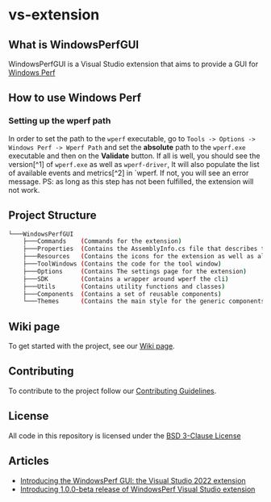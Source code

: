 # vs-extension

## What is WindowsPerfGUI

WindowsPerfGUI is a Visual Studio extension that aims to provide a GUI for [Windows Perf](https://gitlab.com/Linaro/WindowsPerf/windowsperf)

## How to use Windows Perf

### Setting up the wperf path

In order to set the path to the `wperf` executable, go to `Tools -> Options -> Windows Perf -> Wperf Path` and set the **absolute** path to the `wperf.exe` executable and then on the **Validate** button. If all is well, you should see the version[^1] of `wperf.exe` as well as `wperf-driver`, It will also populate the list of available events and metrics[^2] in `wperf. If not, you will see an error message.
PS: as long as this step has not been fulfilled, the extension will not work.

## Project Structure

```bash
└───WindowsPerfGUI
    ├───Commands    (Commands for the extension)
    ├───Properties  (Contains the AssemblyInfo.cs file that describes the application metadata)
    ├───Resources   (Contains the icons for the extension as well as all the locals)
    ├───ToolWindows (Contains the code for the tool window)
    ├───Options     (Contains The settings page for the extension)
    ├───SDK         (Contains a wrapper around wperf the cli)
    ├───Utils       (Contains utility functions and classes)
    ├───Components  (Contains a set of reusable components)
    └───Themes      (Contains the main style for the generic components)
```

## Wiki page

To get started with the project, see our [Wiki page](https://gitlab.com/Linaro/WindowsPerf/vs-extension/-/wikis/home).

## Contributing

To contribute to the project follow our [Contributing Guidelines](CONTRIBUTING.md).

## License

All code in this repository is licensed under the [BSD 3-Clause License](LICENSE)

## Articles

- [Introducing the WindowsPerf GUI: the Visual Studio 2022 extension](https://www.linaro.org/blog/introducing-the-windowsperf-gui-the-visual-studio-2022-extension/)
- [Introducing 1.0.0-beta release of WindowsPerf Visual Studio extension](https://www.linaro.org/blog/introducing-1-0-0-beta-release-of-windowsperf-visual-studio-extension/)
